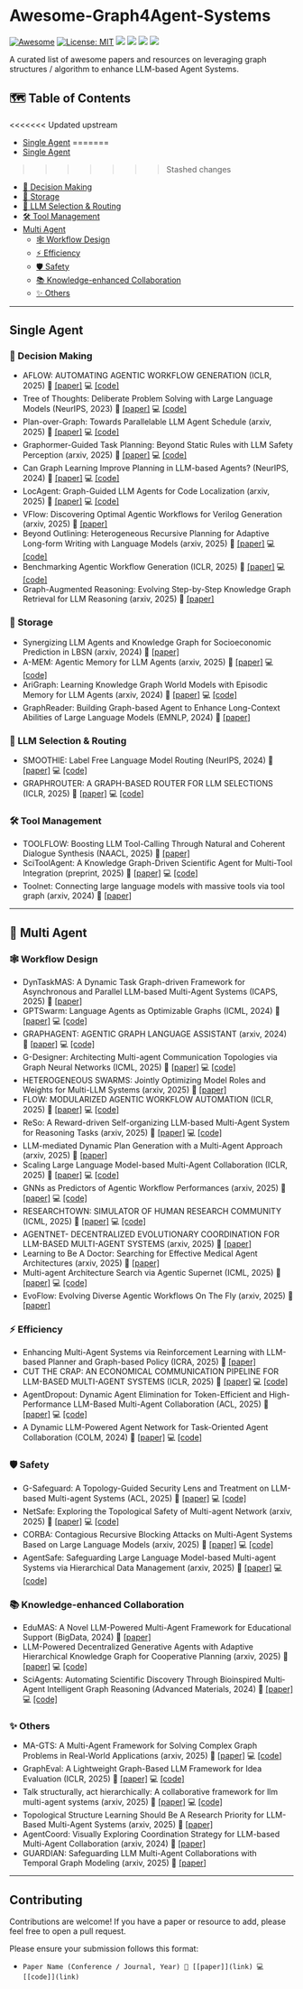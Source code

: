 # Awesome-Graph4Agent-Systems
 [![Awesome](https://awesome.re/badge.svg)](https://github.com/RManLuo/Awesome-LLM-KG) 
[![License: MIT](https://img.shields.io/badge/License-MIT-green.svg)](https://opensource.org/licenses/MIT)
  ![](https://img.shields.io/github/last-commit/Shiy-Li/Awesome-Graph4Agent-Systems?color=green) 
 ![](https://img.shields.io/badge/PRs-Welcome-red)
 ![](https://img.shields.io/github/stars/Shiy-Li/Awesome-Graph4Agent-Systems?color=yellow)
![](https://img.shields.io/github/forks/Shiy-Li/Awesome-Graph4Agent-Systems?color=lightblue) 

A curated list of awesome papers and resources on leveraging graph structures / algorithm to enhance LLM-based Agent Systems.

## 🗺️ Table of Contents

<<<<<<< Updated upstream
- [Single Agent](#single-agent)
=======
- [Single Agent](#👤-single-agent)
>>>>>>> Stashed changes
  - [🧠 Decision Making](#🧠-decision-making)
  - [💾 Storage](#💾-storage)
  - [🔀 LLM Selection & Routing](#🔀-llm-selection--routing)
  - [🛠️ Tool Management](#🛠️-tool-management)
- [Multi Agent](#👥-multi-agent)
  - [🕸️ Workflow Design](#🕸️-workflow-design)
  - [⚡ Efficiency](#⚡-efficiency)
  - [🛡️ Safety](#🛡️-safety)
  - [📚 Knowledge-enhanced Collaboration](#📚-knowledge-enhanced-collaboration)
  - [✨ Others](#✨-others)

---

## Single Agent

### 🧠 Decision Making
- AFLOW: AUTOMATING AGENTIC WORKFLOW GENERATION (ICLR, 2025) 📄 [[paper]](https://arxiv.org/abs/2410.10762) 💻 [[code]](https://github.com/FoundationAgents/AFlow)
- Tree of Thoughts: Deliberate Problem Solving with Large Language Models (NeurIPS, 2023) 📄 [[paper]](https://proceedings.neurips.cc/paper_files/paper/2023/hash/271db9922b8d1f4dd7aaef84ed5ac703-Abstract-Conference.html) 💻 [[code]](https://github.com/princeton-nlp/tree-of-thought-llm)
- Plan-over-Graph: Towards Parallelable LLM Agent Schedule (arxiv, 2025) 📄 [[paper]](https://arxiv.org/abs/2502.14563) 💻 [[code]](https://github.com/zsq259/Plan-over-Graph)
- Graphormer-Guided Task Planning: Beyond Static Rules with LLM Safety Perception (arxiv, 2025) 📄 [[paper]](https://arxiv.org/abs/2503.06866) 💻 [[code]](https://github.com/hwj20/GGTP)
- Can Graph Learning Improve Planning in LLM-based Agents? (NeurIPS, 2024) 📄 [[paper]](https://arxiv.org/abs/2405.19119) 💻 [[code]](https://github.com/WxxShirley/GNN4TaskPlan)
- LocAgent: Graph-Guided LLM Agents for Code Localization (arxiv, 2025) 📄 [[paper]](https://arxiv.org/abs/2503.09089) 💻 [[code]](https://github.com/gersteinlab/LocAgent)
- VFlow: Discovering Optimal Agentic Workflows for Verilog Generation (arxiv, 2025) 📄 [[paper]](https://arxiv.org/abs/2504.03723)
- Beyond Outlining: Heterogeneous Recursive Planning for Adaptive Long-form Writing with Language Models (arxiv, 2025) 📄 [[paper]](https://arxiv.org/abs/2503.08275) 💻 [[code]](https://github.com/principia-ai/WriteHERE)
- Benchmarking Agentic Workflow Generation (ICLR, 2025) 📄 [[paper]](https://arxiv.org/abs/2410.07869) 💻 [[code]](https://github.com/zjunlp/WorfBench)
- Graph-Augmented Reasoning: Evolving Step-by-Step Knowledge Graph Retrieval for LLM Reasoning (arxiv, 2025) 📄 [[paper]](https://arxiv.org/abs/2503.01642)

### 💾 Storage
- Synergizing LLM Agents and Knowledge Graph for Socioeconomic Prediction in LBSN (arxiv, 2024) 📄 [[paper]](https://arxiv.org/abs/2411.00028)
- A-MEM: Agentic Memory for LLM Agents (arxiv, 2025) 📄 [[paper]](https://arxiv.org/abs/2502.12110) 💻 [[code]](https://github.com/WujiangXu/AgenticMemory)
- AriGraph: Learning Knowledge Graph World Models with Episodic Memory for LLM Agents (arxiv, 2024) 📄 [[paper]](https://arxiv.org/abs/2407.04363) 💻 [[code]](https://github.com/AIRI-Institute/AriGraph)
- GraphReader: Building Graph-based Agent to Enhance Long-Context Abilities of Large Language Models (EMNLP, 2024) 📄 [[paper]](https://arxiv.org/abs/2406.14550)

### 🔀 LLM Selection & Routing
- SMOOTHIE: Label Free Language Model Routing (NeurIPS, 2024) 📄 [[paper]](https://proceedings.neurips.cc/paper_files/paper/2024/hash/e6b57a990462df5afa58d64ce2709db9-Abstract-Conference.html) 💻 [[code]](https://github.com/HazyResearch/smoothie)
- GRAPHROUTER: A GRAPH-BASED ROUTER FOR LLM SELECTIONS (ICLR, 2025) 📄 [[paper]](https://arxiv.org/abs/2410.03834) 💻 [[code]](https://github.com/ulab-uiuc/GraphRouter)

### 🛠️ Tool Management
- TOOLFLOW: Boosting LLM Tool-Calling Through Natural and Coherent Dialogue Synthesis (NAACL, 2025) 📄 [[paper]](https://arxiv.org/abs/2410.18447)
- SciToolAgent: A Knowledge Graph-Driven Scientific Agent for Multi-Tool Integration (preprint, 2025) 📄 [[paper]](https://doi.org/10.21203/rs.3.rs-5610718/v1) 💻 [[code]](https://github.com/HICAI-ZJU/SciToolAgent)
- Toolnet: Connecting large language models with massive tools via tool graph (arxiv, 2024) 📄 [[paper]](https://arxiv.org/abs/2403.00839)

---

## 👥 Multi Agent

### 🕸️ Workflow Design
- DynTaskMAS: A Dynamic Task Graph-driven Framework for Asynchronous and Parallel LLM-based Multi-Agent Systems (ICAPS, 2025) 📄 [[paper]](https://arxiv.org/abs/2503.07675)
- GPTSwarm: Language Agents as Optimizable Graphs (ICML, 2024) 📄 [[paper]](https://arxiv.org/abs/2402.16823) 💻 [[code]](https://github.com/metauto-ai/gptswarm)
- GRAPHAGENT: AGENTIC GRAPH LANGUAGE ASSISTANT (arxiv, 2024) 📄 [[paper]](https://arxiv.org/abs/2412.17029) 💻 [[code]](https://github.com/HKUDS/GraphAgent)
- G-Designer: Architecting Multi-agent Communication Topologies via Graph Neural Networks (ICML, 2025) 📄 [[paper]](https://arxiv.org/abs/2410.11782) 💻 [[code]](https://github.com/yanweiyue/GDesigner)
- HETEROGENEOUS SWARMS: Jointly Optimizing Model Roles and Weights for Multi-LLM Systems (arxiv, 2025) 📄 [[paper]](https://arxiv.org/abs/2502.04510)
- FLOW: MODULARIZED AGENTIC WORKFLOW AUTOMATION (ICLR, 2025) 📄 [[paper]](https://openreview.net/pdf?id=sLKDbuyq99) 💻 [[code]](https://github.com/tmllab/2025_ICLR_FLOW)
- ReSo: A Reward-driven Self-organizing LLM-based Multi-Agent System for Reasoning Tasks (arxiv, 2025) 📄 [[paper]](https://arxiv.org/abs/2503.02390) 💻 [[code]](https://github.com/hengzzzhou/ReSo)
- LLM-mediated Dynamic Plan Generation with a Multi-Agent Approach (arxiv, 2025) 📄 [[paper]](https://arxiv.org/abs/2504.01637)
- Scaling Large Language Model-based Multi-Agent Collaboration (ICLR, 2025) 📄 [[paper]](https://arxiv.org/abs/2406.07155) 💻 [[code]](https://github.com/OpenBMB/ChatDev/tree/macnet)
- GNNs as Predictors of Agentic Workflow Performances (arxiv, 2025) 📄 [[paper]](https://arxiv.org/abs/2503.11301) 💻 [[code]](https://github.com/youngsoul0731/Flora-Bench)
- RESEARCHTOWN: SIMULATOR OF HUMAN RESEARCH COMMUNITY (ICML, 2025) 📄 [[paper]](https://arxiv.org/abs/2412.17767) 💻 [[code]](https://github.com/ulab-uiuc/research-town)
- AGENTNET- DECENTRALIZED EVOLUTIONARY COORDINATION FOR LLM-BASED MULTI-AGENT SYSTEMS (arxiv, 2025) 📄 [[paper]](https://arxiv.org/abs/2504.00587)
- Learning to Be A Doctor: Searching for Effective Medical Agent Architectures (arxiv, 2025) 📄 [[paper]](https://arxiv.org/abs/2504.11301)
- Multi-agent Architecture Search via Agentic Supernet (ICML, 2025) 📄 [[paper]](https://arxiv.org/abs/2502.04180) 💻 [[code]](https://github.com/bingreeky/MaAS)
- EvoFlow: Evolving Diverse Agentic Workflows On The Fly (arxiv, 2025) 📄 [[paper]](https://arxiv.org/abs/2502.07373)

### ⚡ Efficiency
- Enhancing Multi-Agent Systems via Reinforcement Learning with LLM-based Planner and Graph-based Policy (ICRA, 2025) 📄 [[paper]](https://arxiv.org/abs/2503.10049)
- CUT THE CRAP: AN ECONOMICAL COMMUNICATION PIPELINE FOR LLM-BASED MULTI-AGENT SYSTEMS (ICLR, 2025) 📄 [[paper]](https://arxiv.org/abs/2410.02506) 💻 [[code]](https://github.com/yanweiyue/AgentPrune)
- AgentDropout: Dynamic Agent Elimination for Token-Efficient and High-Performance LLM-Based Multi-Agent Collaboration (ACL, 2025) 📄 [[paper]](https://arxiv.org/abs/2503.18891) 💻 [[code]](https://github.com/wangzx1219/AgentDropout)
- A Dynamic LLM-Powered Agent Network for Task-Oriented Agent Collaboration (COLM, 2024) 📄 [[paper]](https://openreview.net/pdf?id=XII0Wp1XA9) 💻 [[code]](https://github.com/SALT-NLP/DyLAN)

### 🛡️ Safety
- G-Safeguard: A Topology-Guided Security Lens and Treatment on LLM-based Multi-agent Systems (ACL, 2025) 📄 [[paper]](https://arxiv.org/abs/2502.11127) 💻 [[code]](https://github.com/wslong20/G-safeguard)
- NetSafe: Exploring the Topological Safety of Multi-agent Network (arxiv, 2025) 📄 [[paper]](https://arxiv.org/abs/2410.15686) 💻 [[code]](https://anonymous.4open.science/r/NetSafe-B726/README.md)
- CORBA: Contagious Recursive Blocking Attacks on Multi-Agent Systems Based on Large Language Models (arxiv, 2025) 📄 [[paper]](https://arxiv.org/abs/2502.14529) 💻 [[code]](https://github.com/zhrli324/Corba)
- AgentSafe: Safeguarding Large Language Model-based Multi-agent Systems via Hierarchical Data Management (arxiv, 2025) 📄 [[paper]](https://arxiv.org/abs/2503.04392) 💻 [[code]](https://github.com/junyuanM/Agentsafe)

### 📚 Knowledge-enhanced Collaboration
- EduMAS: A Novel LLM-Powered Multi-Agent Framework for Educational Support (BigData, 2024) 📄 [[paper]](https://ieeexplore.ieee.org/abstract/document/10826103/)
- LLM-Powered Decentralized Generative Agents with Adaptive Hierarchical Knowledge Graph for Cooperative Planning (arxiv, 2025) 📄 [[paper]](https://arxiv.org/abs/2502.05453) 💻 [[code]](https://happyeureka.github.io/damcs/)
- SciAgents: Automating Scientific Discovery Through Bioinspired Multi‐Agent Intelligent Graph Reasoning (Advanced Materials, 2024) 📄 [[paper]](https://advanced.onlinelibrary.wiley.com/doi/full/10.1002/adma.202413523) 💻 [[code]]()

### ✨ Others
- MA-GTS: A Multi-Agent Framework for Solving Complex Graph Problems in Real-World Applications (arxiv, 2025) 📄 [[paper]](https://arxiv.org/abs/2502.18540) 💻 [[code]](https://github.com/ZIKEYUAN/MA-GTS)
- GraphEval: A Lightweight Graph-Based LLM Framework for Idea Evaluation (ICLR, 2025) 📄 [[paper]](https://arxiv.org/abs/2503.12600) 💻 [[code]](https://github.com/ulab-uiuc/GraphEval)
- Talk structurally, act hierarchically: A collaborative framework for llm multi-agent systems (arxiv, 2025) 📄 [[paper]](https://arxiv.org/abs/2502.11098) 💻 [[code]](https://github.com/sony/talkhier)
- Topological Structure Learning Should Be A Research Priority for LLM-Based Multi-Agent Systems (arxiv, 2025) 📄 [[paper]](https://arxiv.org/abs/2505.22467)
- AgentCoord: Visually Exploring Coordination Strategy for LLM-based Multi-Agent Collaboration (arxiv, 2024) 📄 [[paper]](https://arxiv.org/abs/2404.11943)
- GUARDIAN: Safeguarding LLM Multi-Agent Collaborations with Temporal Graph Modeling (arxiv, 2025) 📄 [[paper]](https://arxiv.org/abs/2505.19234)

---

## Contributing
Contributions are welcome! If you have a paper or resource to add, please feel free to open a pull request.

Please ensure your submission follows this format:
- `Paper Name (Conference / Journal, Year) 📄 [[paper]](link) 💻 [[code]](link)`

